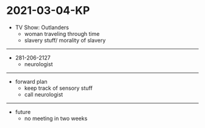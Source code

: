 # 2021-03-04-KP

- TV Show: Outlanders
  - woman traveling through time
  - slavery stuff/ morality of slavery

---

- 281-206-2127
  - neurologist

---

- forward plan 
  - keep track of sensory stuff 
  - call neurologist

---

- future
  - no meeting in two weeks
